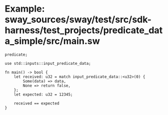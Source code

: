 # Example: sway_sources/sway/test/src/sdk-harness/test_projects/predicate_data_simple/src/main.sw

```sway
predicate;

use std::inputs::input_predicate_data;

fn main() -> bool {
    let received: u32 = match input_predicate_data::<u32>(0) {
        Some(data) => data,
        None => return false,
    };
    let expected: u32 = 12345;

    received == expected
}

```

